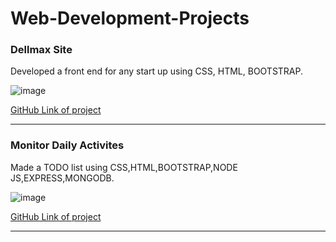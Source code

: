 # Web-Development-Projects

### Dellmax Site 

Developed a front end for any start up using CSS, HTML, BOOTSTRAP.


![image](https://user-images.githubusercontent.com/54680696/126914273-0a18030e-9f7d-4f00-a9f2-04e4ef876b6d.png)


[GitHub Link of project](https://github.com/shubhitiwari1002/Dellmax-2.0)

***

### Monitor Daily Activites

Made a TODO list using CSS,HTML,BOOTSTRAP,NODE JS,EXPRESS,MONGODB.

![image](https://user-images.githubusercontent.com/54680696/126914363-d043c212-cbce-4f36-998e-5d4249822b19.png)

[GitHub Link of project](https://github.com/shubhitiwari1002/Todo-List-2.0)
***

